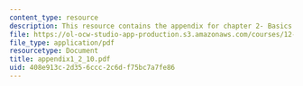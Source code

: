 ```yaml
---
content_type: resource
description: This resource contains the appendix for chapter 2- Basics Machinary.
file: https://ol-ocw-studio-app-production.s3.amazonaws.com/courses/12-864-inference-from-data-and-models-spring-2005/408e913c2d356ccc2c6df75bc7a7fe86_appendix1_2_10.pdf
file_type: application/pdf
resourcetype: Document
title: appendix1_2_10.pdf
uid: 408e913c-2d35-6ccc-2c6d-f75bc7a7fe86
---
```

